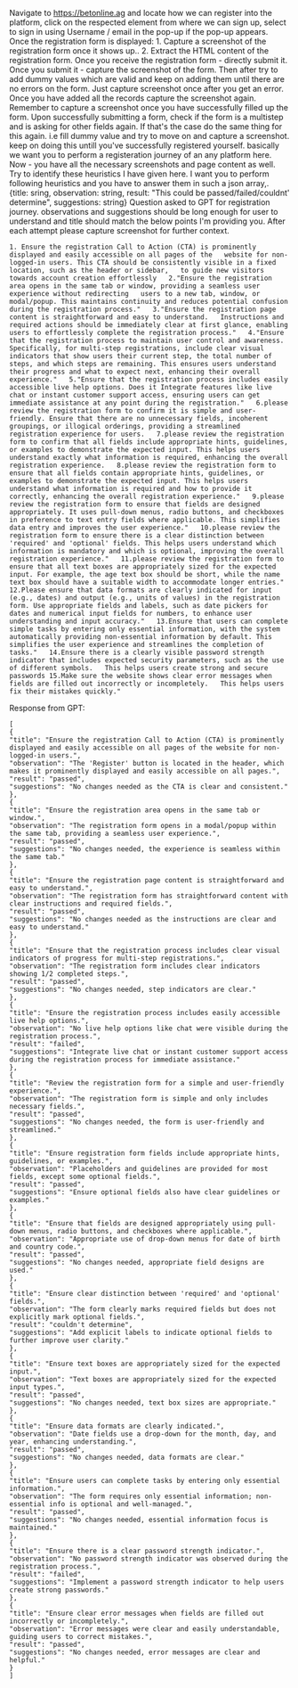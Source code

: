 Navigate to https://betonline.ag and locate how we can register into the platform, click on the respected element from where we can sign up, select to sign in using Username / email in the pop-up if the pop-up appears. Once the registration form is displayed: 1. Capture a screenshot of the registration form once it shows up.. 2. Extract the HTML content of the registration form. Once you receive the registration form - directly submit it. Once you submit it - capture the screenshot of the form. Then after try to add dummy values which are valid and keep on adding them until there are no errors on the form. Just capture screenshot once after you get an error. Once you have added all the records capture the screenshot again. Remember to capture a screenshot once you have successfully filled up the form. Upon successfully submitting a form, check if the form is a multistep and is asking for other fields again. If that's the case do the same thing for this again. i.e fill dummy value and try to move on and capture a screenshot. keep on doing this untill you've successfully registered yourself. basically we want you to perform a registeration journey of an any platform here.
Now - you have all the necessary screenshots and page content as well. Try to identify these heuristics I have given here. I want you to perform following heuristics and you have to answer them in such a json array,. {title: sring, observation: string, result: "This could be passed/failed/couldnt' determine", suggestions: string}
Question asked to GPT for registration journey. observations and suggestions should be long enough for user to understand and title should match the below points I'm providing you. After each attempt please capture screenshot for further context.

```
1. Ensure the registration Call to Action (CTA) is prominently displayed and easily accessible on all pages of the   website for non-logged-in users. This CTA should be consistently visible in a fixed location, such as the header or sidebar,   to guide new visitors towards account creation effortlessly   2."Ensure the registration area opens in the same tab or window, providing a seamless user experience without redirecting   users to a new tab, window, or modal/popup. This maintains continuity and reduces potential confusion during the registration process."   3."Ensure the registration page content is straightforward and easy to understand.   Instructions and required actions should be immediately clear at first glance, enabling users to effortlessly complete the registration process."   4."Ensure that the registration process to maintain user control and awareness.   Specifically, for multi-step registrations, include clear visual indicators that show users their current step, the total number of steps, and which steps are remaining. This ensures users understand their progress and what to expect next, enhancing their overall experience."   5."Ensure that the registration process includes easily accessible live help options. Does it Integrate features like live chat or instant customer support access, ensuring users can get immediate assistance at any point during the registration."   6.please review the registration form to confirm it is simple and user-friendly. Ensure that there are no unnecessary fields, incoherent groupings, or illogical orderings, providing a streamlined registration experience for users.   7.please review the registration form to confirm that all fields include appropriate hints, guidelines, or examples to demonstrate the expected input. This helps users understand exactly what information is required, enhancing the overall registration experience.   8.please review the registration form to   ensure that all fields contain appropriate hints, guidelines, or examples to demonstrate the expected input. This helps users understand what information is required and how to provide it correctly, enhancing the overall registration experience."   9.please review the registration form to ensure that fields are designed appropriately. It uses pull-down menus, radio buttons, and checkboxes in preference to text entry fields where applicable. This simplifies data entry and improves the user experience."   10.please review the registration form to ensure there is a clear distinction between 'required' and 'optional' fields. This helps users understand which information is mandatory and which is optional, improving the overall registration experience."   11.please review the registration form to ensure that all text boxes are appropriately sized for the expected input. For example, the age text box should be short, while the name text box should have a suitable width to accommodate longer entries."   12.Please ensure that data formats are clearly indicated for input (e.g., dates) and output (e.g., units of values) in the registration form. Use appropriate fields and labels, such as date pickers for dates and numerical input fields for numbers, to enhance user understanding and input accuracy."   13.Ensure that users can complete simple tasks by entering only essential information, with the system automatically providing non-essential information by default. This simplifies the user experience and streamlines the completion of tasks."   14.Ensure there is a clearly visible password strength indicator that includes expected security parameters, such as the use of different symbols.   This helps users create strong and secure passwords 15.Make sure the website shows clear error messages when fields are filled out incorrectly or incompletely.   This helps users fix their mistakes quickly."
```

Response from GPT:

```
[
{
"title": "Ensure the registration Call to Action (CTA) is prominently displayed and easily accessible on all pages of the website for non-logged-in users.",
"observation": "The 'Register' button is located in the header, which makes it prominently displayed and easily accessible on all pages.",
"result": "passed",
"suggestions": "No changes needed as the CTA is clear and consistent."
},
{
"title": "Ensure the registration area opens in the same tab or window.",
"observation": "The registration form opens in a modal/popup within the same tab, providing a seamless user experience.",
"result": "passed",
"suggestions": "No changes needed, the experience is seamless within the same tab."
},
{
"title": "Ensure the registration page content is straightforward and easy to understand.",
"observation": "The registration form has straightforward content with clear instructions and required fields.",
"result": "passed",
"suggestions": "No changes needed as the instructions are clear and easy to understand."
},
{
"title": "Ensure that the registration process includes clear visual indicators of progress for multi-step registrations.",
"observation": "The registration form includes clear indicators showing 1/2 completed steps.",
"result": "passed",
"suggestions": "No changes needed, step indicators are clear."
},
{
"title": "Ensure the registration process includes easily accessible live help options.",
"observation": "No live help options like chat were visible during the registration process.",
"result": "failed",
"suggestions": "Integrate live chat or instant customer support access during the registration process for immediate assistance."
},
{
"title": "Review the registration form for a simple and user-friendly experience.",
"observation": "The registration form is simple and only includes necessary fields.",
"result": "passed",
"suggestions": "No changes needed, the form is user-friendly and streamlined."
},
{
"title": "Ensure registration form fields include appropriate hints, guidelines, or examples.",
"observation": "Placeholders and guidelines are provided for most fields, except some optional fields.",
"result": "passed",
"suggestions": "Ensure optional fields also have clear guidelines or examples."
},
{
"title": "Ensure that fields are designed appropriately using pull-down menus, radio buttons, and checkboxes where applicable.",
"observation": "Appropriate use of drop-down menus for date of birth and country code.",
"result": "passed",
"suggestions": "No changes needed, appropriate field designs are used."
},
{
"title": "Ensure clear distinction between 'required' and 'optional' fields.",
"observation": "The form clearly marks required fields but does not explicitly mark optional fields.",
"result": "couldn't determine",
"suggestions": "Add explicit labels to indicate optional fields to further improve user clarity."
},
{
"title": "Ensure text boxes are appropriately sized for the expected input.",
"observation": "Text boxes are appropriately sized for the expected input types.",
"result": "passed",
"suggestions": "No changes needed, text box sizes are appropriate."
},
{
"title": "Ensure data formats are clearly indicated.",
"observation": "Date fields use a drop-down for the month, day, and year, enhancing understanding.",
"result": "passed",
"suggestions": "No changes needed, data formats are clear."
},
{
"title": "Ensure users can complete tasks by entering only essential information.",
"observation": "The form requires only essential information; non-essential info is optional and well-managed.",
"result": "passed",
"suggestions": "No changes needed, essential information focus is maintained."
},
{
"title": "Ensure there is a clear password strength indicator.",
"observation": "No password strength indicator was observed during the registration process.",
"result": "failed",
"suggestions": "Implement a password strength indicator to help users create strong passwords."
},
{
"title": "Ensure clear error messages when fields are filled out incorrectly or incompletely.",
"observation": "Error messages were clear and easily understandable, guiding users to correct mistakes.",
"result": "passed",
"suggestions": "No changes needed, error messages are clear and helpful."
}
]
```
